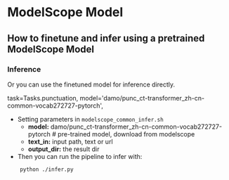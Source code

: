 # ModelScope Model

## How to finetune and infer using a pretrained ModelScope Model

### Inference

Or you can use the finetuned model for inference directly.

task=Tasks.punctuation,
    model='damo/punc_ct-transformer_zh-cn-common-vocab272727-pytorch',

- Setting parameters in `modelscope_common_infer.sh`
    - <strong>model:</strong> damo/punc_ct-transformer_zh-cn-common-vocab272727-pytorch  # pre-trained model, download from modelscope
    - <strong>text_in:</strong> input path, text or url
    - <strong>output_dir:</strong> the result dir
- Then you can run the pipeline to infer with: 
```sh
    python ./infer.py
```
